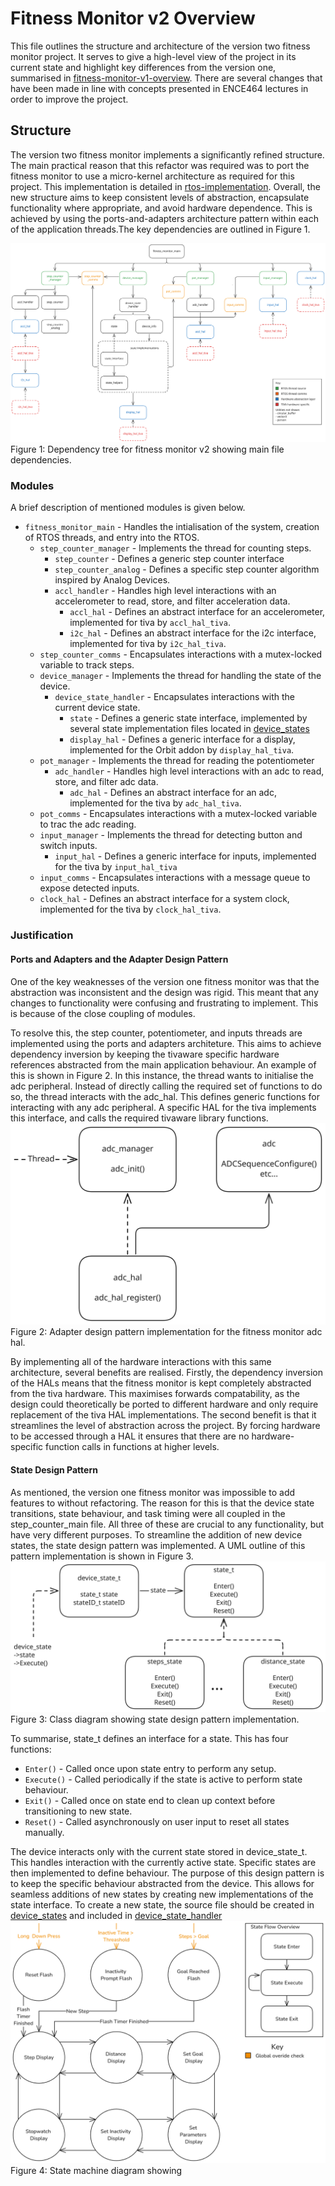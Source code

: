 # Fitness Monitor v2 Overview

This file outlines the structure and architecture of the version two fitness monitor project. It serves to give a high-level view of the project in its current state and highlight key differences from the version one, summarised in [fitness-monitor-v1-overview](fitness-monitor-v1-overview.md). There are several changes that have been made in line with concepts presented in ENCE464 lectures in order to improve the project.

## Structure
The version two fitness monitor implements a significantly refined structure. The main practical reason that this refactor was required was to port the fitness monitor to use a micro-kernel architecture as required for this project. This implementation is detailed in [rtos-implementation](RTOS-implementation.md). Overall, the new structure aims to keep consistent levels of abstraction, encapsulate functionality where appropriate, and avoid hardware dependence. This is achieved by using the ports-and-adapters architecture pattern within each of the application threads.The key dependencies are outlined in Figure 1.

![Key details of fitness monitor v2 source structure](./images/version2-structure.svg)
Figure 1: Dependency tree for fitness monitor v2 showing main file dependencies.

### Modules
A brief description of mentioned modules is given below.
- `fitness_monitor_main` - Handles the intialisation of the system, creation of RTOS threads, and entry into the RTOS.
    - `step_counter_manager` - Implements the thread for counting steps.
        - `step_counter` - Defines a generic step counter interface
        - `step_counter_analog` - Defines a specific step counter algorithm inspired by Analog Devices.
        - `accl_handler` - Handles high level interactions with an accelerometer to read, store, and filter acceleration data.
            - `accl_hal` - Defines an abstract interface for an accelerometer, implemented for tiva by `accl_hal_tiva`.
            - `i2c_hal` - Defines an abstract interface for the i2c interface, implemented for tiva by `i2c_hal_tiva`.
    - `step_counter_comms` - Encapsulates interactions with a mutex-locked variable to track steps.
    - `device_manager` - Implements the thread for handling the state of the device.
        - `device_state_handler` - Encapsulates interactions with the current device state.
            - `state` - Defines a generic state interface, implemented by several state implementation files located in [device_states](../target/src/device_states/)
            - `display_hal` - Defines a generic interface for a display, implemented for the Orbit addon by `display_hal_tiva`.
    - `pot_manager` - Implements the thread for reading the potentiometer
        - `adc_handler` - Handles high level interactions with an adc to read, store, and filter adc data.
            - `adc_hal` - Defines an abstract interface for an adc, implemented for the tiva by `adc_hal_tiva`.
    - `pot_comms` - Encapsulates interactions with a mutex-locked variable to trac the adc reading.
    - `input_manager` - Implements the thread for detecting button and switch inputs.
        - `input_hal` - Defines a generic interface for inputs, implemented for the tiva by `input_hal_tiva`
    - `input_comms` - Encapsulates interactions with a message queue to expose detected inputs.
    - `clock_hal` - Defines an abstract interface for a system clock, implemented for the tiva by `clock_hal_tiva`.

### Justification
#### Ports and Adapters and the Adapter Design Pattern
One of the key weaknesses of the version one fitness monitor was that the abstraction was inconsistent and the design was rigid. This meant that any changes to functionality were confusing and frustrating to implement. This is because of the close coupling of modules.

To resolve this, the step counter, potentiometer, and inputs threads are implemented using the ports and adapters architeture. This aims to achieve dependency inversion by keeping the tivaware specific hardware references abstracted from the main application behaviour. An example of this is shown in Figure 2. In this instance, the thread wants to initialise the adc peripheral. Instead of directly calling the required set of functions to do so, the thread interacts with the adc_hal. This defines generic functions for interacting with any adc peripheral. A specific HAL for the tiva implements this interface, and calls the required tivaware library functions.
![UML Class Diagram for adapter design pattern](./images/adapter_pattern.svg)
Figure 2: Adapter design pattern implementation for the fitness monitor adc hal.

By implementing all of the hardware interactions with this same architecture, several benefits are realised. Firstly, the dependency inversion of the HALs means that the fitness monitor is kept completely abstracted from the tiva hardware. This maximises forwards compatability, as the design could theoretically be ported to different hardware and only require replacement of the tiva HAL implementations. The second benefit is that it streamlines the level of abstraction across the project. By forcing hardware to be accessed through a HAL it ensures that there are no hardware-specific function calls in functions at higher levels.

#### State Design Pattern
As mentioned, the version one fitness monitor was impossible to add features to without refactoring. The reason for this is that the device state transitions, state behaviour, and task timing were all coupled in the step_counter_main file. All three of these are crucial to any functionality, but have very different purposes. To streamline the addition of new device states, the state design pattern was implemented. A UML outline of this pattern implementation is shown in Figure 3. 
![UML Class Diagram for state design pattern](./images/state_pattern.svg)
Figure 3: Class diagram showing state design pattern implementation.

To summarise, state_t defines an interface for a state. This has four functions:
- `Enter()` - Called once upon state entry to perform any setup.
- `Execute()` - Called periodically if the state is active to perform state behaviour.
- `Exit()` - Called once on state end to clean up context before transitioning to new state.
- `Reset()` - Called asynchronously on user input to reset all states manually.

The device interacts only with the current state stored in device_state_t. This handles interaction with the currently active state. Specific states are then implemented to define behaviour. The purpose of this design pattern is to keep the specific behaviour abstracted from the device. This allows for seamless additions of new states by creating new implementations of the state interface. To create a new state, the source file should be created in [device_states](../target/src/device_states/) and included in [device_state_handler](../target/src/device_state_handler.c)
![UML state machine diagram](./images/Display-State-Machine.png)
Figure 4: State machine diagram showing 